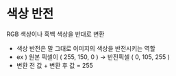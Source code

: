 # 색상 반전

RGB 색상이나 흑백 색상을 반대로 변환

- 색상 반전은 말 그대로 이미지의 색상을 반전시키는 역할
- ex ) 원본 픽셀이 ( 255, 150, 0 ) → 반전픽셀 ( 0, 105, 255 )
- 변환 전 값 + 변환 후 값 = 255
